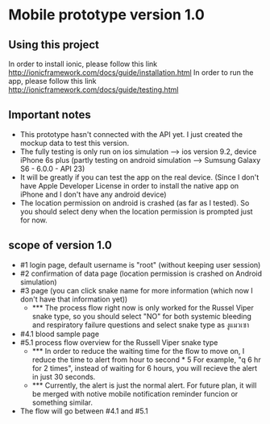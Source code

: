 Mobile prototype version 1.0
=====================

## Using this project

In order to install ionic, please follow this link http://ionicframework.com/docs/guide/installation.html
In order to run the app, please follow this link http://ionicframework.com/docs/guide/testing.html


## Important notes
* This prototype hasn't connected with the API yet. I just created the mockup data to test this version.
* The fully testing is only run on ios simulation --> ios version 9.2, device iPhone 6s plus (partly testing on android simulation --> Sumsung Galaxy S6 - 6.0.0 - API 23)
* It will be greatly if you can test the app on the real device. (Since I don't have Apple Developer License in order to install the native app on iPhone and I don't have any android device)
* The location permission on android is crashed (as far as I tested). So you should select deny when the location permission is prompted just for now.


## scope of version 1.0 
* #1 login page, default username is "root" (without keeping user session)
* #2 confirmation of data page (location permission is crashed on Android simulation)
* #3 page (you can click snake name for more information (which now I don't have that information yet))
  - *** The process flow right now is only worked for the Russel Viper snake type, so you should select "NO" for both systemic bleeding and respiratory failure questions and select snake type as งูแมวเซา
* #4.1 blood sample page
* #5.1 process flow overview for the Russell Viper snake type
  - *** In order to reduce the waiting time for the flow to move on, I reduce the time to alert from hour to second * 5
        For example, "q 6 hr for 2 times", instead of waiting for 6 hours, you will recieve the alert in just 30 seconds.
  - *** Currently, the alert is just the normal alert. For future plan, it will be merged with notive mobile notification reminder funcion or something similar.
* The flow will go between #4.1 and #5.1
